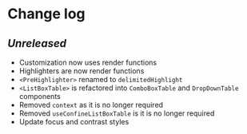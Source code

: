 # Change log

## _Unreleased_

- Customization now uses render functions
- Highlighters are now render functions
- `<PreHighlighter>` renamed to `delimitedHighlight`
- `<ListBoxTable>` is refactored into `ComboBoxTable` and `DropDownTable` components
- Removed `context` as it is no longer required
- Removed `useConfineListBoxTable` is it is no longer required
- Update focus and contrast styles
